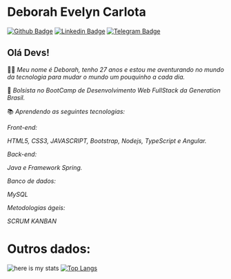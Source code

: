 

# Deborah Evelyn Carlota 

[![Github Badge](https://img.shields.io/badge/-Github-000?style=flat-square&logo=Github&logoColor=white&link=https://github.com/IvanCarlota)](https://github.com/DeborahEvelyn)
[![Linkedin Badge](https://img.shields.io/badge/-LinkedIn-blue?style=flat-square&logo=Linkedin&logoColor=white&link=https://www.linkedin.com/in/ivan-carlota/)](https://www.linkedin.com/in/deborah-evelyn-carlota-584366a1/)
[![Telegram Badge](https://img.shields.io/badge/-Telegram-1ca0f1?style=flat-square&labelColor=1ca0f1&logo=telegram&logoColor=white&link=https://t.me/Ivan_Jr777)](https://t.me/@deborahevelynC)


## Olá Devs! 

👩‍💻 *Meu nome é Deborah, tenho 27 anos e estou me aventurando no mundo da tecnologia para mudar o mundo um pouquinho a cada dia.*

🎯 *Bolsista no BootCamp de Desenvolvimento Web FullStack da Generation Brasil.*

📚 *Aprendendo as seguintes tecnologias:*

*Front-end:*

*HTML5, CSS3, JAVASCRIPT, Bootstrap, Nodejs, TypeScript e Angular.*

*Back-end:*

*Java e Framework Spring.*

*Banco de dados:*

*MySQL*

*Metodologias ágeis:*

*SCRUM*
*KANBAN*



# Outros dados:

![here is my stats](https://github-readme-stats.vercel.app/api?username=DeborahEvelyn&show_icons=true&hide_border=true)  [![Top Langs](https://github-readme-stats.vercel.app/api/top-langs/?username=DeborahEvelyn&layout=compact)](https://github.com/DeborahEvelyn/github-readme-stats)

